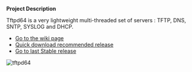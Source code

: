 **Project Description** 

Tftpd64 is a very lightweight multi-threaded set of servers : TFTP, DNS, SNTP, SYSLOG and DHCP.  

* [Go to the wiki page](https://bitbucket.org/phjounin/tftpd64/wiki/)
* [Quick download recommended release](https://bitbucket.org/phjounin/tftpd64/src/CurrentReleases/Tftpd64-4.60-setup.exe)
* [Go to last Stable release](https://bitbucket.org/phjounin/tftpd64/src/CurrentReleases/)


![tftpd64](https://raw.githubusercontent.com/phjounin/tftpd64/master/images/Documentation_tftpd32.jpg)
